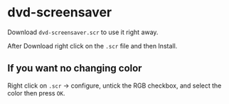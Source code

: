 # dvd-screensaver

Download `dvd-screensaver.scr` to use it right away.

After Download right click on the `.scr` file and then Install.

## If you want no changing color

Right click on `.scr` -> configure, untick the RGB checkbox, and select the color then press `OK`.
